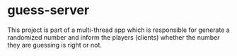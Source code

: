 # guess-server
This project is part of a multi-thread app which is responsible for generate a randomized number and inform the players (clients) whether the number they are guessing is right or not.
